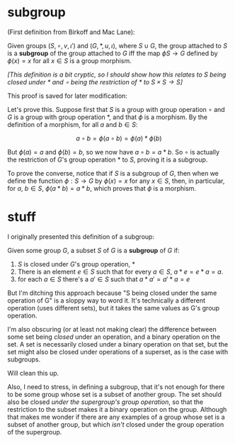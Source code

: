 # subgroup

(First definition from Birkoff and Mac Lane):

Given groups $(S, \circ, v, \iota ')$ and $(G, \ast, u, \iota)$, where $S \cup G$, the group attached to $S$ is a **subgroup** of the group attached to $G$ iff the map $\phi S \to G$ defined by $\phi(x) = x$ for all $x \in S$ is a group morphism.

*[This definition is a bit cryptic, so I should show how this relates to S being closed under $\ast$ and $\circ$ being the restriction of $\ast$ to $S \times S \to S$]*

This proof is saved for later modification:

Let's prove this. Suppose first that $S$ is a group with group operation $\circ$ and $G$ is a group with group operation $\ast$, and that $\phi$ is a morphism. By the definition of a morphism, for all $a$ and $b \in S$:

$$ a \circ b = \phi(a \circ b) = \phi(a) \ast \phi(b) $$

But $\phi(a) = a$ and $\phi(b) = b$, so we now have $a \circ b = a \ast b$. So $\circ$ is actually the restriction of $G$'s group operation $\ast$ to $S$, proving it is a subgroup.

To prove the converse, notice that if $S$ is a subgroup of $G$, then when we define the function $\phi: S \to G$ by $\phi(x) = x$ for any $x \in S$, then, in particular, for $a$, $b \in S$, $\phi(a \ast b) = a \ast b$, which proves that $\phi$ is a morphism.

# stuff

I originally presented this definition of a subgroup:

Given some group $G$, a subset $S$ of $G$ is a **subgroup** of $G$ if:

1. $S$ is closed under $G$'s group operation, $\ast$
2. There is an element $e \in S$ such that for every $a \in S$, $a \ast e = e \ast a = a$.
3. for each $a \in S$ there's a $a' \in S$ such that $a \ast a' = a' \ast a = e$

But I'm ditching this approach because "S being closed under the same operation of G" is a sloppy way to word it. It's technically a different operation (uses different sets), but it takes the same values as G's group operation.

I'm also obscuring (or at least not making clear) the difference between some set being *closed* under an operation, and a binary operation on the set. A set is necessarily closed under a binary operation on that set, but the set might also be closed under operations of a superset, as is the case with subgroups.

Will clean this up.

Also, I need to stress, in defining a subgroup, that it's not enough for there to be some group whose set is a subset of another group. The set should also be closed *under the supergroup's group operation*, so that the restriction to the subset makes it a binary operation on the group. Although that makes me wonder if there are any examples of a group whose set is a subset of another group, but which *isn't* closed under the group operation of the supergroup.
